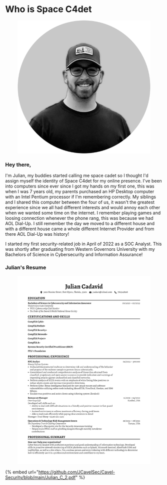 # Who is Space C4det

<figure><img src=".gitbook/assets/profile-pic (9).png" alt=""><figcaption></figcaption></figure>

### **Hey there,**

I'm Julian, my buddies started calling me space cadet so I thought I'd assign myself the identity of Space C4det for my online presence. I've been into computers since ever since I got my hands on my first one, this was when I was 7 years old, my parents purchased an HP Desktop computer with an Intel Pentium processor if I'm remembering correctly. My siblings and I shared this computer between the four of us, it wasn't the greatest experience since we all had different interests and would annoy each other when we wanted some time on the internet. I remember playing games and loosing connection whenever the phone rang, this was because we had AOL Dial-Up. I still remember the day we moved to a different house and with a different house came a whole different Internet Provider and from there AOL Dial-Up was history!

I started my first security-related job in April of 2022 as a SOC Analyst. This was shortly after graduating from Western Governors University with my Bachelors of Science in Cybersecurity and Information Assurance!

### Julian's Resume

<figure><img src=".gitbook/assets/image (1).png" alt=""><figcaption></figcaption></figure>

{% embed url="https://github.com/JCavelSec/Cavel-Security/blob/main/Julian_C_2.pdf" %}

